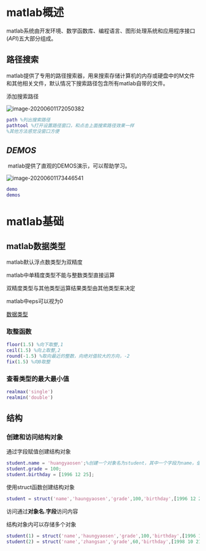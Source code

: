 # matlab概述

​    matlab系统由开发环境、数学函数库、编程语言、图形处理系统和应用程序接口(*API*)五大部分组成。



## 路径搜索

​    matlab提供了专用的路径搜索器，用来搜索存储计算机的内存或硬盘中的M文件和其他相关文件，默认情况下搜索路径包含所有matlab自带的文件。

添加搜索路径

![image-20200601172050382](C:\Users\12520\AppData\Roaming\Typora\typora-user-images\image-20200601172050382.png)

``` matlab
path %列出搜索路径
pathtool %打开设置路径窗口，和点击上面搜索路径效果一样
%其他方法感觉没窗口方便
```



## *DEMOS*

​	matlab提供了直观的DEMOS演示，可以帮助学习。

![image-20200601173446541](C:\Users\12520\AppData\Roaming\Typora\typora-user-images\image-20200601173446541.png)

```matlab
demo
demos
```







# matlab基础



## matlab数据类型

matlab默认浮点数类型为双精度

matlab中单精度类型不能与整数类型直接运算

双精度类型与其他类型运算结果类型由其他类型来决定

matlab中eps可以视为0

[数据类型](https://www.cnblogs.com/bky-lx/p/10513568.html)



### 取整函数

``` matlab
floor(1.5) %向下取整,1
ceil(1.5) %向上取整,2
round(-1.5) %取向最近的整数，向绝对值较大的方向，-2
fix(1.5) %向0取整
```



### 查看类型的最大最小值

``` matlab
realmax('single')
realmin('double')
```



## 结构

### 创建和访问结构对象

通过字段赋值创建结构对象

~~~ matlab
student.name = 'huangyaosen';%创建一个对象名为student，其中一个字段为name，值为huangyaosen
student.grade = 100;
student.birthday = [1996 12 25];
~~~

使用struct函数创建结构对象

~~~ matlab
student = struct('name','haungyaosen','grade',100,'birthday',[1996 12 25]);
~~~

访问通过**对象名.字段**访问内容

结构对象内可以存储多个对象

~~~ matlab
student(1) = struct('name','haungyaosen','grade',100,'birthday',[1996 12 25]);
student(2) = struct('name','zhangsan','grade',60,'birthday',[1998 10 21]);
~~~



